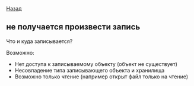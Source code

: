  [Назад](/L1/L1_.md) 
## не получается произвести запись

Что и куда записывается?

Возможно:
- Нет доступа к записываемому объекту (объект не существует)
- Несовпадение типа записывающего объекта и хранилища
- Возможно только чтение (например открыт файл только на чтение)